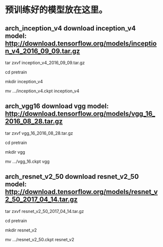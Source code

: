 
# 预训练好的模型放在这里。

## arch_inception_v4 download inception_v4 model: http://download.tensorflow.org/models/inception_v4_2016_09_09.tar.gz

tar zxvf inception_v4_2016_09_09.tar.gz

cd pretrain

mkdir inception_v4

mv .../inception_v4.ckpt inception_v4

## arch_vgg16 download vgg model: http://download.tensorflow.org/models/vgg_16_2016_08_28.tar.gz

tar zxvf vgg_16_2016_08_28.tar.gz

cd pretrain

mkdir vgg

mv .../vgg_16.ckpt vgg

## arch_resnet_v2_50 download resnet_v2_50 model: http://download.tensorflow.org/models/resnet_v2_50_2017_04_14.tar.gz

tar zxvf resnet_v2_50_2017_04_14.tar.gz

cd pretrain

mkdir resnet_v2

mv .../resnet_v2_50.ckpt resnet_v2
